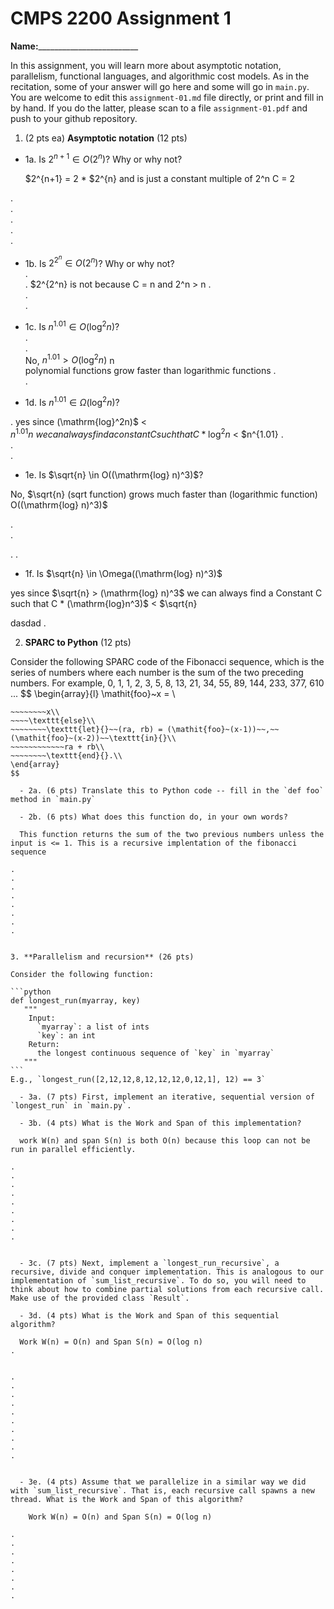 

# CMPS 2200 Assignment 1

**Name:**_________________________


In this assignment, you will learn more about asymptotic notation, parallelism, functional languages, and algorithmic cost models. As in the recitation, some of your answer will go here and some will go in `main.py`. You are welcome to edit this `assignment-01.md` file directly, or print and fill in by hand. If you do the latter, please scan to a file `assignment-01.pdf` and push to your github repository. 
  
  

1. (2 pts ea) **Asymptotic notation** (12 pts)

  - 1a. Is $2^{n+1} \in O(2^n)$? Why or why not? 

    $2^{n+1} = 2 * $2^{n} and is just a constant multiple of 2^n C = 2

.  
.  
.  
.  
. 
  - 1b. Is $2^{2^n} \in O(2^n)$? Why or why not?     
.  
.  $2^{2^n} is not because C = n and 2^n > n
.  
.  
.  
  - 1c. Is $n^{1.01} \in O(\mathrm{log}^2 n)$?    
.  
.  
  No, $n^{1.01} > O(\mathrm{log}^2 n)$ n\
  polynomial functions grow faster than logarithmic functions
.  
.  

  - 1d. Is $n^{1.01} \in \Omega(\mathrm{log}^2 n)$?  

.  yes since (\mathrm{log}^2n)$ < $n^{1.01} n\
  we can always find a constant C such that C * \mathrm{log}^2 n$ < $n^{1.01}
.  
.  
.  
  - 1e. Is $\sqrt{n} \in O((\mathrm{log} n)^3)$?  

  No, $\sqrt{n} (sqrt function) grows much faster than (logarithmic function) O((\mathrm{log} n)^3)$

.  
. 

. 
.  
  - 1f. Is $\sqrt{n} \in \Omega((\mathrm{log} n)^3)$

  yes since  $\sqrt{n} > (\mathrm{log} n)^3$ we can always find a Constant C such that C * (\mathrm{log}n^3)$ < $\sqrt{n} 

  dasdad
.  


2. **SPARC to Python** (12 pts)

Consider the following SPARC code of the Fibonacci sequence, which is the series of numbers where each number is the sum of the two preceding numbers. For example, 0, 1, 1, 2, 3, 5, 8, 13, 21, 34, 55, 89, 144, 233, 377, 610 ... 
$$
\begin{array}{l}
\mathit{foo}~x =   \\
~~~~\texttt{if}{}~~x \le 1~~\texttt{then}{}\\
~~~~~~~~x\\   
~~~~\texttt{else}\\
~~~~~~~~\texttt{let}{}~~(ra, rb) = (\mathit{foo}~(x-1))~~,~~(\mathit{foo}~(x-2))~~\texttt{in}{}\\  
~~~~~~~~~~~~ra + rb\\  
~~~~~~~~\texttt{end}{}.\\
\end{array}
$$ 

  - 2a. (6 pts) Translate this to Python code -- fill in the `def foo` method in `main.py`  

  - 2b. (6 pts) What does this function do, in your own words?  

  This function returns the sum of the two previous numbers unless the input is <= 1. This is a recursive implentation of the fibonacci sequence

.  
.  
.  
.  
.  
.  
.  
.  
  

3. **Parallelism and recursion** (26 pts)

Consider the following function:  

```python
def longest_run(myarray, key)
   """
    Input:
      `myarray`: a list of ints
      `key`: an int
    Return:
      the longest continuous sequence of `key` in `myarray`
   """
```
E.g., `longest_run([2,12,12,8,12,12,12,0,12,1], 12) == 3`  
 
  - 3a. (7 pts) First, implement an iterative, sequential version of `longest_run` in `main.py`.  

  - 3b. (4 pts) What is the Work and Span of this implementation?  

  work W(n) and span S(n) is both O(n) because this loop can not be run in parallel efficiently.

.  
.  
.  
.  
.  
.  
.  
.  
.  


  - 3c. (7 pts) Next, implement a `longest_run_recursive`, a recursive, divide and conquer implementation. This is analogous to our implementation of `sum_list_recursive`. To do so, you will need to think about how to combine partial solutions from each recursive call. Make use of the provided class `Result`.   

  - 3d. (4 pts) What is the Work and Span of this sequential algorithm?  

  Work W(n) = O(n) and Span S(n) = O(log n)
.  


.  
.  
.  
.  
.  
.  
.  
.  
.  
.  


  - 3e. (4 pts) Assume that we parallelize in a similar way we did with `sum_list_recursive`. That is, each recursive call spawns a new thread. What is the Work and Span of this algorithm?  

    Work W(n) = O(n) and Span S(n) = O(log n)

.  
.  
.  
.  
.  
.  
.  
.  


